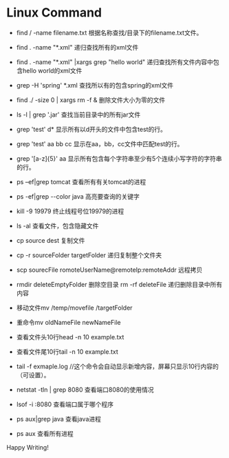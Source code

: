 Linux Command
=================
- find / -name filename.txt 根据名称查找/目录下的filename.txt文件。

- find . -name "*.xml" 递归查找所有的xml文件

- find . -name "*.xml" |xargs grep "hello world" 递归查找所有文件内容中包含hello world的xml文件


- grep -H 'spring' *.xml 查找所以有的包含spring的xml文件

- find ./ -size 0 | xargs rm -f & 删除文件大小为零的文件

- ls -l | grep '.jar' 查找当前目录中的所有jar文件

- grep 'test' d* 显示所有以d开头的文件中包含test的行。

- grep 'test' aa bb cc 显示在aa，bb，cc文件中匹配test的行。

- grep '[a-z]\{5\}' aa 显示所有包含每个字符串至少有5个连续小写字符的字符串的行。

- ps –ef|grep tomcat 查看所有有关tomcat的进程

- ps -ef|grep --color java 高亮要查询的关键字

- kill -9 19979 终止线程号位19979的进程

- ls -al  查看文件，包含隐藏文件

- cp source dest 复制文件

- cp -r sourceFolder targetFolder 递归复制整个文件夹

- scp sourecFile romoteUserName@remoteIp:remoteAddr 远程拷贝

- rmdir deleteEmptyFolder 删除空目录 rm -rf deleteFile 递归删除目录中所有内容

- 移动文件mv /temp/movefile /targetFolder

- 重命令mv oldNameFile newNameFile

- 查看文件头10行head -n 10 example.txt

- 查看文件尾10行tail -n 10 example.txt

- tail -f exmaple.log //这个命令会自动显示新增内容，屏幕只显示10行内容的（可设置）。

- netstat -tln | grep 8080 查看端口8080的使用情况

- lsof -i :8080  查看端口属于哪个程序

- ps aux|grep java 查看java进程

- ps aux 查看所有进程




Happy Writing!